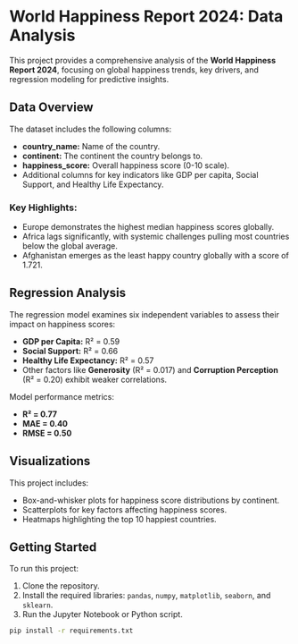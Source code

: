 # World Happiness Report 2024: Data Analysis

This project provides a comprehensive analysis of the **World Happiness Report 2024**, focusing on global happiness trends, key drivers, and regression modeling for predictive insights.

## Data Overview
The dataset includes the following columns:
- **country_name:** Name of the country.
- **continent:** The continent the country belongs to.
- **happiness_score:** Overall happiness score (0-10 scale).
- Additional columns for key indicators like GDP per capita, Social Support, and Healthy Life Expectancy.

### Key Highlights:
- Europe demonstrates the highest median happiness scores globally.
- Africa lags significantly, with systemic challenges pulling most countries below the global average.
- Afghanistan emerges as the least happy country globally with a score of 1.721.

## Regression Analysis
The regression model examines six independent variables to assess their impact on happiness scores:
- **GDP per Capita:** R² = 0.59
- **Social Support:** R² = 0.66
- **Healthy Life Expectancy:** R² = 0.57
- Other factors like **Generosity** (R² = 0.017) and **Corruption Perception** (R² = 0.20) exhibit weaker correlations.

Model performance metrics:
- **R² = 0.77**
- **MAE = 0.40**
- **RMSE = 0.50**

## Visualizations
This project includes:
- Box-and-whisker plots for happiness score distributions by continent.
- Scatterplots for key factors affecting happiness scores.
- Heatmaps highlighting the top 10 happiest countries.

## Getting Started
To run this project:
1. Clone the repository.
2. Install the required libraries: `pandas`, `numpy`, `matplotlib`, `seaborn`, and `sklearn`.
3. Run the Jupyter Notebook or Python script.

```bash
pip install -r requirements.txt
